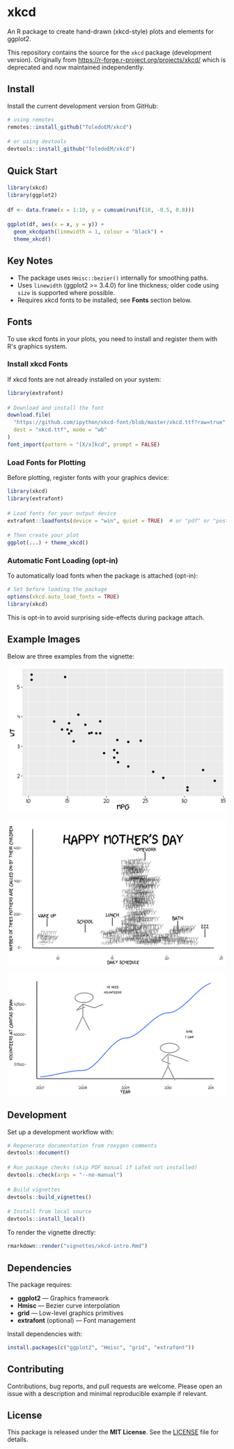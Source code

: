 # xkcd

An R package to create hand-drawn (xkcd-style) plots and elements for ggplot2.

This repository contains the source for the `xkcd` package (development version). Originally from https://r-forge.r-project.org/projects/xkcd/ which is deprecated and now maintained independently.

## Install

Install the current development version from GitHub:

```r
# using remotes
remotes::install_github("ToledoEM/xkcd")

# or using devtools
devtools::install_github("ToledoEM/xkcd")
```

## Quick Start

```r
library(xkcd)
library(ggplot2)

df <- data.frame(x = 1:10, y = cumsum(runif(10, -0.5, 0.8)))

ggplot(df, aes(x = x, y = y)) +
  geom_xkcdpath(linewidth = 1, colour = "black") +
  theme_xkcd()
```

## Key Notes

- The package uses `Hmisc::bezier()` internally for smoothing paths.
- Uses `linewidth` (ggplot2 >= 3.4.0) for line thickness; older code using `size` is supported where possible.
- Requires xkcd fonts to be installed; see **Fonts** section below.

## Fonts

To use xkcd fonts in your plots, you need to install and register them with R's graphics system.

### Install xkcd Fonts

If xkcd fonts are not already installed on your system:

```r
library(extrafont)

# Download and install the font
download.file(
  "https://github.com/ipython/xkcd-font/blob/master/xkcd.ttf?raw=true",
  dest = "xkcd.ttf", mode = "wb"
)
font_import(pattern = "[X/x]kcd", prompt = FALSE)
```

### Load Fonts for Plotting

Before plotting, register fonts with your graphics device:

```r
library(xkcd)
library(extrafont)

# Load fonts for your output device
extrafont::loadfonts(device = "win", quiet = TRUE)  # or "pdf" or "postscript"

# Then create your plot
ggplot(...) + theme_xkcd()
```

### Automatic Font Loading (opt-in)

To automatically load fonts when the package is attached (opt-in):

```r
# Set before loading the package
options(xkcd.auto_load_fonts = TRUE)
library(xkcd)
```

This is opt-in to avoid surprising side-effects during package attach.

## Example Images

Below are three examples from the vignette:

![Font availability check (font_check)](vignettes/vignettes/font_check.png)

![Mother's Day example (mommy_plot)](vignettes/vignettes/mommy_plot.png)

![Caritas volunteers example (caritas_plot)](vignettes/vignettes/caritas_plot.png)

## Development

Set up a development workflow with:

```r
# Regenerate documentation from roxygen comments
devtools::document()

# Run package checks (skip PDF manual if LaTeX not installed)
devtools::check(args = "--no-manual")

# Build vignettes
devtools::build_vignettes()

# Install from local source
devtools::install_local()
```

To render the vignette directly:

```r
rmarkdown::render("vignettes/xkcd-intro.Rmd")
```

## Dependencies

The package requires:

- **ggplot2** — Graphics framework
- **Hmisc** — Bezier curve interpolation
- **grid** — Low-level graphics primitives
- **extrafont** (optional) — Font management

Install dependencies with:

```r
install.packages(c("ggplot2", "Hmisc", "grid", "extrafont"))
```

## Contributing

Contributions, bug reports, and pull requests are welcome. Please open an issue with a description and minimal reproducible example if relevant.

## License

This package is released under the **MIT License**. See the [LICENSE](LICENSE) file for details.


